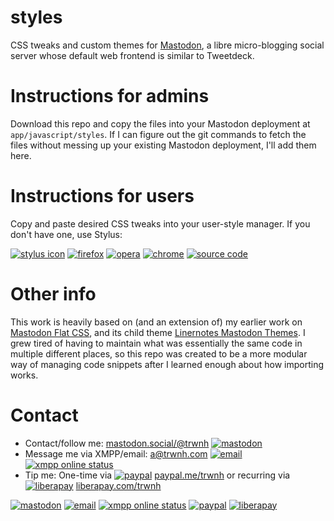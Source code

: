# styles
CSS tweaks and custom themes for [Mastodon](https://joinmastodon.org), a libre micro-blogging social server whose default web frontend is similar to Tweetdeck. 

# Instructions for admins
Download this repo and copy the files into your Mastodon deployment at `app/javascript/styles`. If I can figure out the git commands to fetch the files without messing up your existing Mastodon deployment, I'll add them here.

# Instructions for users
Copy and paste desired CSS tweaks into your user-style manager. If you don't have one, use Stylus:

[![stylus icon](https://addons.cdn.mozilla.net/user-media/addon_icons/814/814814-64.png)](https://add0n.com/stylus.html)
[![firefox](https://static.filehorse.com/icons-mac/browsers-and-plugins/firefox-icon-32.png)](https://addons.mozilla.org/en-US/firefox/addon/styl-us/)
[![opera](https://static.filehorse.com/icons-mac/browsers-and-plugins/opera-icon-32.png)](https://addons.opera.com/en/extensions/details/stylus/)
[![chrome](https://static.filehorse.com/icons/browsers-and-plugins/google-chrome-icon-32.png)](https://chrome.google.com/webstore/detail/stylus/clngdbkpkpeebahjckkjfobafhncgmne)
[![source code](https://github.githubassets.com/favicon.ico)](https://github.com/openstyles/stylus/)

# Other info
This work is heavily based on (and an extension of) my earlier work on [Mastodon Flat CSS](https://github.com/trwnh/mastodon-flat-css), and its child theme [Linernotes Mastodon Themes](https://github.com/trwnh/linernotes_mastodon_themes). I grew tired of having to maintain what was essentially the same code in multiple different places, so this repo was created to be a more modular way of managing code snippets after I learned enough about how importing works.

# Contact
- Contact/follow me: [mastodon.social/@trwnh](https://mastodon.social/@trwnh) [![mastodon](https://i.imgur.com/ahOT5QI.png)](https://mastodon.social/@trwnh)
- Message me via XMPP/email: a@trwnh.com [![email](https://cdn0.iconfinder.com/data/icons/woocons1/Mail.png)](mailto:a@trwnh.com)
[![xmpp online status](http://trwnh.com:5280/status_alt/a)](xmpp:a@trwnh.com)
- Tip me: One-time via [![paypal](https://encrypted-tbn0.gstatic.com/images?q=tbn:ANd9GcRGOZY1FoaRFdYzeDvRKK3aFHmPnFYMmgd8K3UuZhab-exTZfCc4g)](https://paypal.me/trwnh) [paypal.me/trwnh](https://paypal.me/trwnh) or recurring via [![liberapay](https://i.imgur.com/B8RZn2y.png)](https://liberapay.com/trwnh) [liberapay.com/trwnh](https://liberapay.com/trwnh)

[![mastodon](https://i.imgur.com/ahOT5QI.png)](https://mastodon.social/@trwnh)
[![email](https://cdn0.iconfinder.com/data/icons/woocons1/Mail.png)](mailto:a@trwnh.com)
[![xmpp online status](http://trwnh.com:5280/status_alt/a)](xmpp:a@trwnh.com)
[![paypal](https://encrypted-tbn0.gstatic.com/images?q=tbn:ANd9GcRGOZY1FoaRFdYzeDvRKK3aFHmPnFYMmgd8K3UuZhab-exTZfCc4g)](https://paypal.me/trwnh)
[![liberapay](https://i.imgur.com/B8RZn2y.png)](https://liberapay.com/trwnh)
